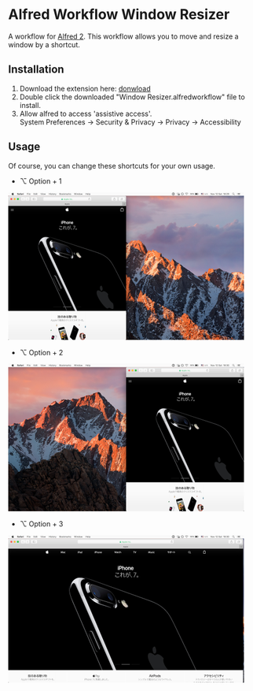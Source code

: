 # Alfred Workflow Window Resizer

A workflow for [Alfred 2](http://www.alfredapp.com). This workflow allows you to move and resize a window by a shortcut.

## Installation

1. Download the extension here: [donwload](https://github.com/rakuishi/alfred-workflow-window-resizer/raw/master/Window%20Resizer.alfredworkflow)
1. Double click the downloaded "Window Resizer.alfredworkflow" file to install.
1. Allow alfred to access 'assistive access'.  
System Preferences -> Security & Privacy -> Privacy -> Accessibility

## Usage

Of course, you can change these shortcuts for your own usage.

- ⌥ Option + 1

<img src="https://raw.githubusercontent.com/rakuishi/alfred-workflow-window-resizer/master/.github/screenshot1.png" width="480">

- ⌥ Option + 2

<img src="https://raw.githubusercontent.com/rakuishi/alfred-workflow-window-resizer/master/.github/screenshot2.png" width="480">

- ⌥ Option + 3

<img src="https://raw.githubusercontent.com/rakuishi/alfred-workflow-window-resizer/master/.github/screenshot3.png" width="480">
